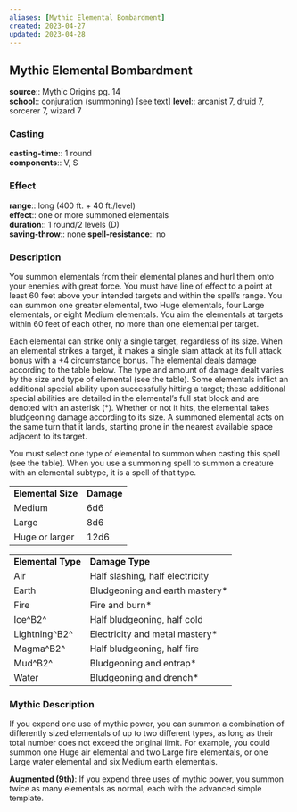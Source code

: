 ```yaml
---
aliases: [Mythic Elemental Bombardment]
created: 2023-04-27
updated: 2023-04-28
---
```


## Mythic Elemental Bombardment

**source**:: Mythic Origins pg. 14  
**school**:: conjuration (summoning) \[see text\]
**level**:: arcanist 7, druid 7, sorcerer 7, wizard 7

### Casting

**casting-time**:: 1 round  
**components**:: V, S

### Effect

**range**:: long (400 ft. + 40 ft./level)  
**effect**:: one or more summoned elementals  
**duration**:: 1 round/2 levels (D)  
**saving-throw**:: none
**spell-resistance**:: no

### Description

You summon elementals from their elemental planes and hurl them onto your enemies with great force. You must have line of effect to a point at least 60 feet above your intended targets and within the spell’s range. You can summon one greater elemental, two Huge elementals, four Large elementals, or eight Medium elementals. You aim the elementals at targets within 60 feet of each other, no more than one elemental per target.  
  
Each elemental can strike only a single target, regardless of its size. When an elemental strikes a target, it makes a single slam attack at its full attack bonus with a +4 circumstance bonus. The elemental deals damage according to the table below. The type and amount of damage dealt varies by the size and type of elemental (see the table). Some elementals inflict an additional special ability upon successfully hitting a target; these additional special abilities are detailed in the elemental’s full stat block and are denoted with an asterisk (\*). Whether or not it hits, the elemental takes bludgeoning damage according to its size. A summoned elemental acts on the same turn that it lands, starting prone in the nearest available space adjacent to its target.  
  
You must select one type of elemental to summon when casting this spell (see the table). When you use a summoning spell to summon a creature with an elemental subtype, it is a spell of that type.  
  

|                    |            |
|--------------------|------------|
| **Elemental Size** | **Damage** |
| Medium             | 6d6        |
| Large              | 8d6        |
| Huge or larger     | 12d6       |

  
  

|                    |                                 |
|--------------------|---------------------------------|
| **Elemental Type** | **Damage Type**                 |
| Air                | Half slashing, half electricity |
| Earth              | Bludgeoning and earth mastery\* |
| Fire               | Fire and burn\*                 |
| Ice^B2^            | Half bludgeoning, half cold     |
| Lightning^B2^      | Electricity and metal mastery\* |
| Magma^B2^          | Half bludgeoning, half fire     |
| Mud^B2^            | Bludgeoning and entrap\*        |
| Water              | Bludgeoning and drench\*        |

### Mythic Description

If you expend one use of mythic power, you can summon a combination of differently sized elementals of up to two different types, as long as their total number does not exceed the original limit. For example, you could summon one Huge air elemental and two Large fire elementals, or one Large water elemental and six Medium earth elementals.  
  
**Augmented (9th)**: If you expend three uses of mythic power, you summon twice as many elementals as normal, each with the advanced simple template.

